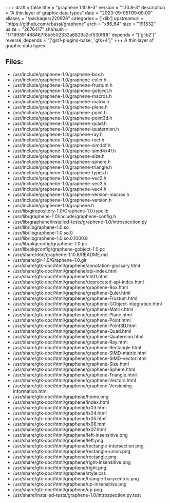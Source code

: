 +++
draft = false
title = "graphene 1.10.8-3"
version = "1.10.8-3"
description = "A thin layer of graphic data types"
date = "2023-09-05T09:09:09"
aliases = "/packages/220926"
categories = ['xlib']
upstreamurl = "https://github.com/ebassi/graphene"
arch = "x86_64"
size = "191532"
usize = "2676417"
sha1sum = "f7189391488467f8b5502333a6829a2cf530fff8"
depends = "['glib2']"
reverse_depends = "['gst1-plugins-base', 'gtk+4']"
+++
A thin layer of graphic data types

## Files: 
* /usr/include/graphene-1.0/graphene-box.h
* /usr/include/graphene-1.0/graphene-euler.h
* /usr/include/graphene-1.0/graphene-frustum.h
* /usr/include/graphene-1.0/graphene-gobject.h
* /usr/include/graphene-1.0/graphene-macros.h
* /usr/include/graphene-1.0/graphene-matrix.h
* /usr/include/graphene-1.0/graphene-plane.h
* /usr/include/graphene-1.0/graphene-point.h
* /usr/include/graphene-1.0/graphene-point3d.h
* /usr/include/graphene-1.0/graphene-quad.h
* /usr/include/graphene-1.0/graphene-quaternion.h
* /usr/include/graphene-1.0/graphene-ray.h
* /usr/include/graphene-1.0/graphene-rect.h
* /usr/include/graphene-1.0/graphene-simd4f.h
* /usr/include/graphene-1.0/graphene-simd4x4f.h
* /usr/include/graphene-1.0/graphene-size.h
* /usr/include/graphene-1.0/graphene-sphere.h
* /usr/include/graphene-1.0/graphene-triangle.h
* /usr/include/graphene-1.0/graphene-types.h
* /usr/include/graphene-1.0/graphene-vec2.h
* /usr/include/graphene-1.0/graphene-vec3.h
* /usr/include/graphene-1.0/graphene-vec4.h
* /usr/include/graphene-1.0/graphene-version-macros.h
* /usr/include/graphene-1.0/graphene-version.h
* /usr/include/graphene-1.0/graphene.h
* /usr/lib/girepository-1.0/Graphene-1.0.typelib
* /usr/lib/graphene-1.0/include/graphene-config.h
* /usr/lib/graphene/installed-tests/graphene-1.0/introspection.py
* /usr/lib/libgraphene-1.0.so
* /usr/lib/libgraphene-1.0.so.0
* /usr/lib/libgraphene-1.0.so.0.1000.8
* /usr/lib/pkgconfig/graphene-1.0.pc
* /usr/lib/pkgconfig/graphene-gobject-1.0.pc
* /usr/share/doc/graphene-1.10.8/README.md
* /usr/share/gir-1.0/Graphene-1.0.gir
* /usr/share/gtk-doc/html/graphene/annotation-glossary.html
* /usr/share/gtk-doc/html/graphene/api-index.html
* /usr/share/gtk-doc/html/graphene/ch01.html
* /usr/share/gtk-doc/html/graphene/deprecated-api-index.html
* /usr/share/gtk-doc/html/graphene/graphene-Box.html
* /usr/share/gtk-doc/html/graphene/graphene-Euler.html
* /usr/share/gtk-doc/html/graphene/graphene-Frustum.html
* /usr/share/gtk-doc/html/graphene/graphene-GObject-integration.html
* /usr/share/gtk-doc/html/graphene/graphene-Matrix.html
* /usr/share/gtk-doc/html/graphene/graphene-Plane.html
* /usr/share/gtk-doc/html/graphene/graphene-Point.html
* /usr/share/gtk-doc/html/graphene/graphene-Point3D.html
* /usr/share/gtk-doc/html/graphene/graphene-Quad.html
* /usr/share/gtk-doc/html/graphene/graphene-Quaternion.html
* /usr/share/gtk-doc/html/graphene/graphene-Ray.html
* /usr/share/gtk-doc/html/graphene/graphene-Rectangle.html
* /usr/share/gtk-doc/html/graphene/graphene-SIMD-matrix.html
* /usr/share/gtk-doc/html/graphene/graphene-SIMD-vector.html
* /usr/share/gtk-doc/html/graphene/graphene-Size.html
* /usr/share/gtk-doc/html/graphene/graphene-Sphere.html
* /usr/share/gtk-doc/html/graphene/graphene-Triangle.html
* /usr/share/gtk-doc/html/graphene/graphene-Vectors.html
* /usr/share/gtk-doc/html/graphene/graphene-Versioning-information.html
* /usr/share/gtk-doc/html/graphene/home.png
* /usr/share/gtk-doc/html/graphene/index.html
* /usr/share/gtk-doc/html/graphene/ix03.html
* /usr/share/gtk-doc/html/graphene/ix04.html
* /usr/share/gtk-doc/html/graphene/ix05.html
* /usr/share/gtk-doc/html/graphene/ix06.html
* /usr/share/gtk-doc/html/graphene/ix07.html
* /usr/share/gtk-doc/html/graphene/left-insensitive.png
* /usr/share/gtk-doc/html/graphene/left.png
* /usr/share/gtk-doc/html/graphene/rectangle-intersection.png
* /usr/share/gtk-doc/html/graphene/rectangle-union.png
* /usr/share/gtk-doc/html/graphene/rectangle.png
* /usr/share/gtk-doc/html/graphene/right-insensitive.png
* /usr/share/gtk-doc/html/graphene/right.png
* /usr/share/gtk-doc/html/graphene/style.css
* /usr/share/gtk-doc/html/graphene/triangle-barycentric.png
* /usr/share/gtk-doc/html/graphene/up-insensitive.png
* /usr/share/gtk-doc/html/graphene/up.png
* /usr/share/installed-tests/graphene-1.0/introspection.py.test
